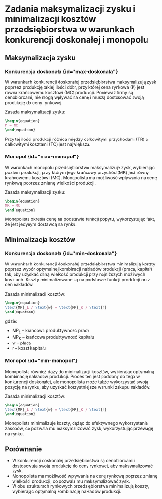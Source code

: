 # Zadania maksymalizacji zysku i minimalizacji kosztów przedsiębiorstwa w warunkach konkurencji doskonałej i monopolu

## Maksymalizacja zysku

### Konkurencja doskonała {id="max-doskonala"}

W warunkach konkurencji doskonałej przedsiębiorstwa maksymalizują zysk poprzez produkcję takiej ilości dóbr, przy której
cena rynkowa (P) jest równa krańcowemu kosztowi (MC) produkcji. Ponieważ firmy są cenobiorcami, nie mogą wpływać na cenę
i muszą dostosować swoją produkcję do ceny rynkowej.

Zasada maksymalizacji zysku:

```tex
\begin{equation}
P = MC
\end{equation}
```

Przy tej ilości produkcji różnica między całkowitymi przychodami (TR) a całkowitymi kosztami (TC) jest największa.

### Monopol {id="max-monopol"}

W warunkach monopolu przedsiębiorstwo maksymalizuje zysk, wybierając poziom produkcji, przy którym jego krańcowy
przychód (MR) jest równy krańcowemu kosztowi (MC). Monopolista ma możliwość wpływania na cenę rynkową poprzez zmianę
wielkości produkcji.

Zasada maksymalizacji zysku:

```tex
\begin{equation}
MR = MC
\end{equation}
```

Monopolista określa cenę na podstawie funkcji popytu, wykorzystując fakt, że jest jedynym dostawcą na rynku.

## Minimalizacja kosztów

### Konkurencja doskonała {id="min-doskonala"}

W warunkach konkurencji doskonałej przedsiębiorstwa minimalizują koszty poprzez wybór optymalnej kombinacji nakładów
produkcji (praca, kapitał) tak, aby uzyskać daną wielkość produkcji przy najniższych możliwych kosztach. Koszty
minimalizowane są na podstawie funkcji produkcji oraz cen nakładów.

Zasada minimalizacji kosztów:

```tex
\begin{equation}
\text{MP}_L / \text{w} = \text{MP}_K / \text{r}
\end{equation}
```

gdzie:

- $\text{MP}_L$ – krańcowa produktywność pracy
- $\text{MP}_K$ – krańcowa produktywność kapitału
- $\text{w}$ – płaca
- $\text{r}$ – koszt kapitału

### Monopol {id="min-monopol"}

Monopolista również dąży do minimalizacji kosztów, wybierając optymalną kombinację nakładów produkcji. Proces ten jest
podobny do tego w konkurencji doskonałej, ale monopolista może także wykorzystać swoją pozycję na rynku, aby uzyskać
korzystniejsze warunki zakupu nakładów.

Zasada minimalizacji kosztów:

```tex
\begin{equation}
\text{MP}_L / \text{w} = \text{MP}_K / \text{r}
\end{equation}
```

Monopolista minimalizuje koszty, dążąc do efektywnego wykorzystania zasobów, co pozwala mu maksymalizować zysk,
wykorzystując przewagę na rynku.

## Porównanie

- W konkurencji doskonałej przedsiębiorstwa są cenobiorcami i dostosowują swoją produkcję do ceny rynkowej, aby
  maksymalizować zysk.
- Monopolista ma możliwość wpływania na cenę rynkową poprzez zmianę wielkości produkcji, co pozwala mu maksymalizować
  zysk.
- W obu strukturach rynkowych przedsiębiorstwa minimalizują koszty, wybierając optymalną kombinację nakładów produkcji.
